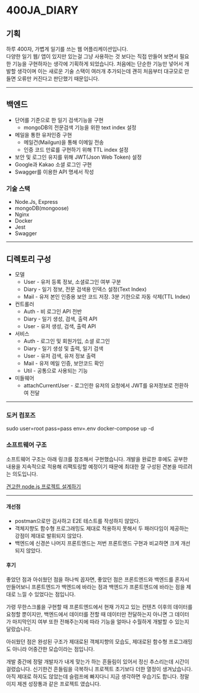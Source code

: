 # 400JA_DIARY

## 기획
하루 400자, 가볍게 일기를 쓰는 웹 어플리케이션입니다.   
다양한 일기 웹/ 앱이 있지만 있는걸 그냥 사용하는 것 보다는 직접 만들어 보면서 필요한 기능을 구현하자는 생각에 기획하게 되었습니다.
처음에는 단순한 기능만 넣어서 개발할 생각이며 이는 새로운 기술 스택이 여러개 추가되는데 괜히 처음부터 대규모로 만들면 오류만 커진다고 판단했기 때문입니다.

___

## 백엔드
* 단어를 기준으로 한 일기 검색기능을 구현
  * mongoDB의 전문검색 기능을 위한 text index 설정
* 메일을 통한 유저인증 구현
  * 메일건(Mailgun)을 통해 이메일 전송
  * 인증 코드 만료를 구현하기 위해 TTL index 설정
* 보안 및 로그인 유지를 위해 JWT(Json Web Token) 설정 
* Google과 Kakao 소셜 로그인 구현
* Swagger를 이용한 API 명세서 작성

### 기술 스택
* Node.Js, Express
* mongoDB(mongoose)
* Nginx
* Docker
* Jest
* Swagger

___

## 디렉토리 구성
* 모델
  * User - 유저 등록 정보, 소셜로그인 여부 구분
  * Diary - 일기 정보, 전문 검색용 인덱스 설정(Text Index)
  * Mail - 유저 본인 인증용 보안 코드 저장. 3분 기한으로 자동 삭제(TTL Index)
* 컨트롤러
  * Auth - 비 로그인 API 전반
  * Diary - 일기 생성, 검색, 출력 API
  * User - 유저 생성, 검색, 출력 API
* 서비스
  * Auth - 로그인 및 회원가입, 소셜 로그인
  * Diary - 일기 생성 및 출력, 일기 검색
  * User - 유저 검색, 유저 정보 출력
  * Mail - 유저 메일 인증, 보안코드 확인
  * Util - 공통으로 사용되는 기능
* 미들웨어
  * attachCurrentUser - 로그인한 유저의 요청에서 JWT를 유저정보로 전환하여 전달
___

### 도커 컴포즈
sudo user=root pass=pass env=.env docker-compose up -d

### 소프트웨어 구조
소프트웨어 구조는 아래 링크를 참조해서 구현했습니다. 개발을 완료한 후에도 공부한 내용을 지속적으로 적용해 리팩토링할 예정이기 때문에 최대한 잘 구성된 견본을 따르려는 의도입니다. 

[견고한 node.js 프로젝트 설계하기](https://velog.io/@hopsprings2/%EA%B2%AC%EA%B3%A0%ED%95%9C-node.js-%ED%94%84%EB%A1%9C%EC%A0%9D%ED%8A%B8-%EC%95%84%ED%82%A4%ED%85%8D%EC%B3%90-%EC%84%A4%EA%B3%84%ED%95%98%EA%B8%B0)

___

#### 개선점
* postman으로만 검사하고 E2E 테스트를 작성하지 않았다.
* 객체지향도 함수형 프로그래밍도 제대로 적용하지 못해서 두 패러다임이 제공하는 강점이 제대로 발휘되지 않았다.
* 백엔드에 신경쓴 나머지 프론트엔드는 저번 프론트엔드 구현과 비교하면 크게 개선되지 않았다.

#### 후기
좋았던 점과 아쉬웠던 점을 하나씩 꼽자면, 좋았던 점은 프론트엔드와 백엔드를 혼자서 만들어보니 프론트엔드가 백엔드에 바라는 점과 백엔드가 프론트엔드에 바라는 점을 제대로 느낄 수 있었다는 점입니다.

가령 무한스크롤을 구현할 때 프론트엔드에서 현재 가지고 있는 컨텐츠 이후의 데이터를 요청할 뿐이지만, 백엔드에서 데이터를 전할 때 데이터만 전달하는지 아니면 그 데이터가 마지막인지 여부 또한 전해주는지에 따라 기능을 얼마나 수월하게 개발할 수 있는지 달랐습니다.

아쉬웠던 점은 완성된 구조가 제대로된 객체지향의 모습도, 제대로된 함수형 프로그래밍도 아니라 어중간한 모습이라는 점입니다. 

개발 중간에 정말 개발자가 내게 맞는가 하는 흔들림이 있어서 정신 추스리는데 시간이 걸렸습니다. 신기한건 흔들림을 극복하니 프로젝트 초기보다 더한 열정이 생겨났습니다. 아직 제대로 하지도 않았는데 슬럼프에 빠지다니 지금 생각하면 우습기도 합니다. 정말이지 제겐 성장통과 같은 프로젝트 였습니다.
